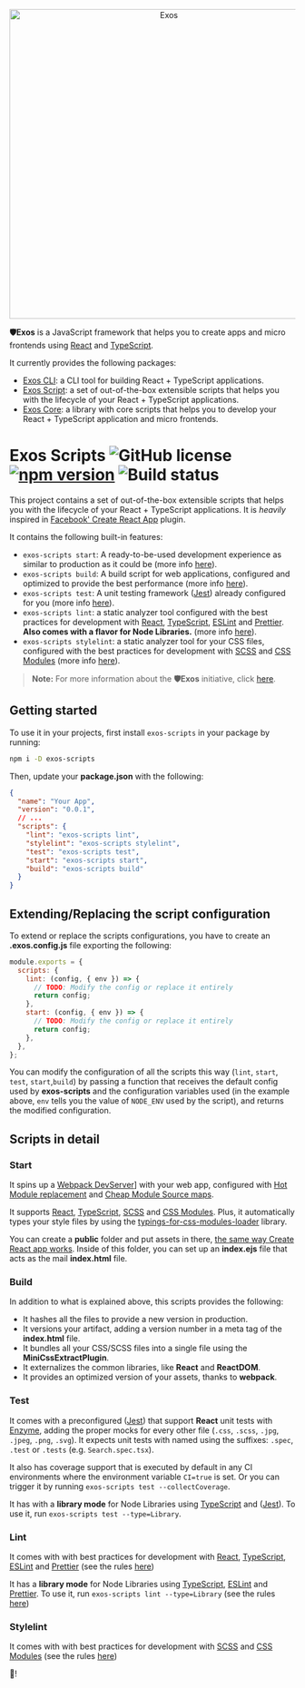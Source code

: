 <p align="center">
  <a href="https://github.com/nanovazquez/exos">
    <img alt="Exos" src="https://raw.githubusercontent.com/nanovazquez/exos/master/exos-logo.png" width="546">
  </a>
</p>

**🛡️Exos** is a JavaScript framework that helps you to create apps and micro frontends using [React](https://github.com/facebook/react) and [TypeScript](https://github.com/Microsoft/TypeScript).

It currently provides the following packages:

- [Exos CLI](https://github.com/exosjs/exos-cli): a CLI tool for building React + TypeScript applications.
- [Exos Script](https://github.com/exosjs/exos-scripts): a set of out-of-the-box extensible scripts that helps you with the lifecycle of your React + TypeScript applications.
- [Exos Core](https://github.com/exosjs/exos-core): a library with core scripts that helps you to develop your React + TypeScript application and micro frontends.

# Exos Scripts ![GitHub license](https://img.shields.io/badge/license-MIT-blue.svg) [![npm version](https://img.shields.io/npm/v/exos-scripts.svg?style=flat)](https://www.npmjs.com/package/exos-scripts) ![Build status](https://github.com/exosjs/exos-scripts/workflows/CI-CD/badge.svg?branch=master&event=push)

This project contains a set of out-of-the-box extensible scripts that helps you with the lifecycle of your React + TypeScript applications. It is _heavily_ inspired in [Facebook' Create React App](https://github.com/facebookincubator/create-react-app) plugin.

It contains the following built-in features:

- `exos-scripts start`: A ready-to-be-used development experience as similar to production as it could be (more info [here](#start)).
- `exos-scripts build`: A build script for web applications, configured and optimized to provide the best performance (more info [here](#build)).
- `exos-scripts test`: A unit testing framework ([Jest](https://jestjs.io/)) already configured for you (more info [here](#test)).
- `exos-scripts lint`: a static analyzer tool configured with the best practices for development with [React](https://reactjs.org/), [TypeScript](https://www.typescriptlang.org/), [ESLint](https://eslint.org/) and [Prettier](https://prettier.io/). **Also comes with a flavor for Node Libraries.** (more info [here](#lint)).
- `exos-scripts stylelint`: a static analyzer tool for your CSS files, configured with the best practices for development with [SCSS](https://sass-lang.com/guide) and [CSS Modules](https://github.com/css-modules/css-modules) (more info [here](#stylelint)).

> **Note:** For more information about the **🛡️Exos** initiative, click [here](https://github.com/nanovazquez/exos).

## Getting started

To use it in your projects, first install `exos-scripts` in your package by running:

```bash
npm i -D exos-scripts
```

Then, update your **package.json** with the following:

```json
{
  "name": "Your App",
  "version": "0.0.1",
  // ...
  "scripts": {
    "lint": "exos-scripts lint",
    "stylelint": "exos-scripts stylelint",
    "test": "exos-scripts test",
    "start": "exos-scripts start",
    "build": "exos-scripts build"
  }
}
```

## Extending/Replacing the script configuration

To extend or replace the scripts configurations, you have to create an **.exos.config.js** file exporting the following:

```js
module.exports = {
  scripts: {
    lint: (config, { env }) => {
      // TODO: Modify the config or replace it entirely
      return config;
    },
    start: (config, { env }) => {
      // TODO: Modify the config or replace it entirely
      return config;
    },
  },
};
```

You can modify the configuration of all the scripts this way (`lint`, `start`, `test`, `start`,`build`) by passing a function that receives the default config used by **exos-scripts** and the configuration variables used (in the example above, `env` tells you the value of `NODE_ENV` used by the script), and returns the modified configuration.

## Scripts in detail

### Start

It spins up a [Webpack DevServer](https://webpack.js.org/configuration/dev-server/)] with your web app, configured with [Hot Module replacement](https://webpack.js.org/concepts/hot-module-replacement/) and [Cheap Module Source maps](https://webpack.js.org/configuration/devtool/).

It supports [React](https://reactjs.org/), [TypeScript](https://www.typescriptlang.org/), [SCSS](https://sass-lang.com/guide) and [CSS Modules](https://github.com/css-modules/css-modules). Plus, it automatically types your style files by using the [typings-for-css-modules-loader](https://github.com/TeamSupercell/typings-for-css-modules-loader) library.

You can create a **public** folder and put assets in there, [the same way Create React app works](https://create-react-app.dev/docs/using-the-public-folder/). Inside of this folder, you can set up an **index.ejs** file that acts as the mail **index.html** file.

### Build

In addition to what is explained above, this scripts provides the following:

- It hashes all the files to provide a new version in production.
- It versions your artifact, adding a version number in a meta tag of the **index.html** file.
- It bundles all your CSS/SCSS files into a single file using the **MiniCssExtractPlugin**.
- It externalizes the common libraries, like **React** and **ReactDOM**.
- It provides an optimized version of your assets, thanks to **webpack**.

### Test

It comes with a preconfigured ([Jest](https://jestjs.io/)) that support **React** unit tests with [Enzyme](https://enzymejs.github.io/enzyme/), adding the proper mocks for every other file (`.css`, `.scss`, `.jpg`, `.jpeg`, `.png`, `.svg`). It expects unit tests with named using the suffixes: `.spec`, `.test` or `.tests` (e.g. `Search.spec.tsx`).

It also has coverage support that is executed by default in any CI environments where the environment variable `CI=true` is set. Or you can trigger it by running `exos-scripts test --collectCoverage`.

It has with a **library mode** for Node Libraries using [TypeScript](https://www.typescriptlang.org/) and ([Jest](https://jestjs.io/)). To use it, run `exos-scripts test --type=Library`.

### Lint

It comes with with best practices for development with [React](https://reactjs.org/), [TypeScript](https://www.typescriptlang.org/), [ESLint](https://eslint.org/) and [Prettier](https://prettier.io/) (see the rules [here](./src/scripts/lint/.eslintrc.react.js))

It has a **library mode** for Node Libraries using [TypeScript](https://www.typescriptlang.org/), [ESLint](https://eslint.org/) and [Prettier](https://prettier.io/). To use it, run `exos-scripts lint --type=Library` (see the rules [here](./src/scripts/lint/.eslintrc.library.js))

### Stylelint

It comes with with best practices for development with [SCSS](https://sass-lang.com/guide) and [CSS Modules](https://github.com/css-modules/css-modules) (see the rules [here](./src/scripts/stylelint/.stylelintrc.js))


🚀!
